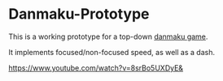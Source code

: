 # Danmaku-Prototype

This is a working prototype for a top-down [danmaku game](https://en.wikipedia.org/wiki/Danmaku).

It implements focused/non-focused speed, as well as a dash.

https://www.youtube.com/watch?v=8srBo5UXDyE&
 
